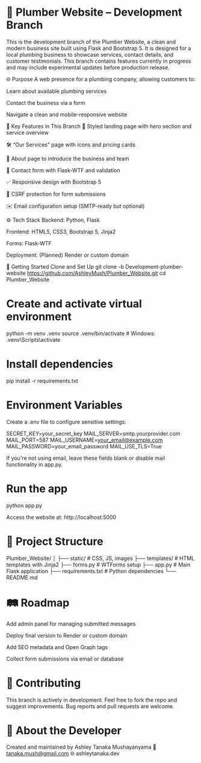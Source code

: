 # 🔧 Plumber Website – Development Branch
This is the development branch of the Plumber Website, a clean and modern business site built using Flask and Bootstrap 5. It is designed for a local plumbing business to showcase services, contact details, and customer testimonials. This branch contains features currently in progress and may include experimental updates before production release.

🌐 Purpose
A web presence for a plumbing company, allowing customers to:

Learn about available plumbing services

Contact the business via a form

Navigate a clean and mobile-responsive website

🧪 Key Features in This Branch
🧼 Styled landing page with hero section and service overview

🛠️ “Our Services” page with icons and pricing cards

👷 About page to introduce the business and team

📩 Contact form with Flask-WTF and validation

✅ Responsive design with Bootstrap 5

🔐 CSRF protection for form submissions

✉️ Email configuration setup (SMTP-ready but optional)

⚙️ Tech Stack
Backend: Python, Flask

Frontend: HTML5, CSS3, Bootstrap 5, Jinja2

Forms: Flask-WTF

Deployment: (Planned) Render or custom domain

🚀 Getting Started
Clone and Set Up
git clone -b Development-plumber-website https://github.com/AshleyMush/Plumber_Website.git
cd Plumber_Website

# Create and activate virtual environment
python -m venv .venv
source .venv/bin/activate   # Windows: .venv\Scripts\activate

# Install dependencies
pip install -r requirements.txt

# Environment Variables
Create a .env file to configure sensitive settings:

SECRET_KEY=your_secret_key
MAIL_SERVER=smtp.yourprovider.com
MAIL_PORT=587
MAIL_USERNAME=your_email@example.com
MAIL_PASSWORD=your_email_password
MAIL_USE_TLS=True

If you're not using email, leave these fields blank or disable mail functionality in app.py.

# Run the app

python app.py

Access the website at: http://localhost:5000


# 🧱 Project Structure
Plumber_Website/
│
├── static/              # CSS, JS, images
├── templates/           # HTML templates with Jinja2
├── forms.py             # WTForms setup
├── app.py               # Main Flask application
├── requirements.txt     # Python dependencies
└── README.md

# 🛤️ Roadmap
Add admin panel for managing submitted messages

Deploy final version to Render or custom domain

Add SEO metadata and Open Graph tags

Collect form submissions via email or database



# 🤝 Contributing
This branch is actively in development. Feel free to fork the repo and suggest improvements. Bug reports and pull requests are welcome.

# 👋 About the Developer
Created and maintained by Ashley Tanaka Mushayanyama
📧 tanaka.mush@gmail.com
🌐 ashleytanaka.dev


